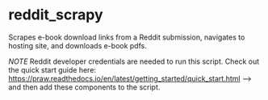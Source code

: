 # reddit_scrapy
Scrapes e-book download links from a Reddit submission, navigates to hosting site, and downloads e-book pdfs. 

*NOTE* Reddit developer credentials are needed to run this script. Check out the quick start guide here: https://praw.readthedocs.io/en/latest/getting_started/quick_start.html --> and then add these components to the script.
